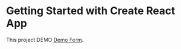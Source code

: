 # Getting Started with Create React App

This project DEMO [Demo Form](https://paulsamps.github.io/registration-form/).
